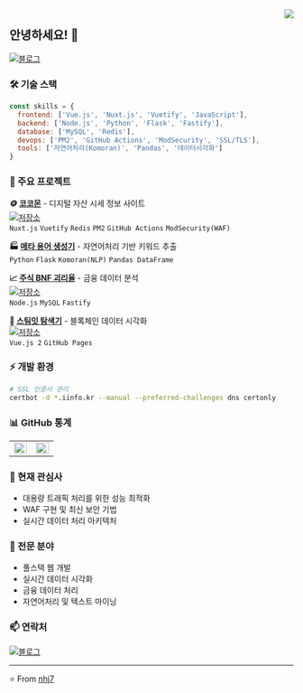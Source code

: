 <div align="right">
<img src="https://komarev.com/ghpvc/?username=nhj7&style=flat-square" align="right" />
</div>

## 안녕하세요! 👋

[![블로그](https://img.shields.io/badge/-블로그-black?style=flat-square&logo=notion&logoColor=white)](https://log.iinfo.kr)


### 🛠 기술 스택

```javascript
const skills = {
  frontend: ['Vue.js', 'Nuxt.js', 'Vuetify', 'JavaScript'],
  backend: ['Node.js', 'Python', 'Flask', 'Fastify'],
  database: ['MySQL', 'Redis'],
  devops: ['PM2', 'GitHub Actions', 'ModSecurity', 'SSL/TLS'],
  tools: ['자연어처리(Komoran)', 'Pandas', '데이터시각화']
}
```

### 🚀 주요 프로젝트

**🪙 [코코몬](https://cocomon.iinfo.kr)** - 디지털 자산 시세 정보 사이트  
[![저장소](https://img.shields.io/badge/-저장소-181717?style=flat-square&logo=github)](https://github.com/nhj7/cocomon_fe)  
`Nuxt.js` `Vuetify` `Redis` `PM2` `GitHub Actions` `ModSecurity(WAF)`

**🏭 [메타 용어 생성기](https://meta.iinfo.kr:7401)** - 자연어처리 기반 키워드 추출  
`Python` `Flask` `Komoran(NLP)` `Pandas DataFrame`

**📈 [주식 BNF 괴리율](http://stock.iinfo.kr:7000)** - 금융 데이터 분석  
[![저장소](https://img.shields.io/badge/-저장소-181717?style=flat-square&logo=github)](https://github.com/nhj7/nysdaq)  
`Node.js` `MySQL` `Fastify`

**👬 [스팀잇 탐색기](https://nhj7.github.io/steem.apps/)** - 블록체인 데이터 시각화  
[![저장소](https://img.shields.io/badge/-저장소-181717?style=flat-square&logo=github)](https://github.com/nhj7/nhj7.github.io/tree/master/steem.apps)  
`Vue.js 2` `GitHub Pages`

### ⚡ 개발 환경

```bash
# SSL 인증서 관리
certbot -d *.iinfo.kr --manual --preferred-challenges dns certonly
```

### 📊 GitHub 통계

<table><tr><td valign="top" width="50%">

<img src="https://github-readme-stats.vercel.app/api?username=nhj7&show_icons=true&count_private=true&hide_border=true&theme=radical" align="left" style="width: 100%" />

</td><td valign="top" width="50%">

<img src="https://github-readme-stats.vercel.app/api/top-langs/?username=nhj7&hide_border=true&layout=compact&hide=css,html,tsql,Logos,Shell,Batchfile,SCSS,Aspectj,TypeScript,PHP&langs_count=8&theme=radical" align="left" style="width: 100%" />

</td></tr></table>

### 🌱 현재 관심사

- 대용량 트래픽 처리를 위한 성능 최적화
- WAF 구현 및 최신 보안 기법
- 실시간 데이터 처리 아키텍처

### 💬 전문 분야

- 풀스택 웹 개발
- 실시간 데이터 시각화
- 금융 데이터 처리
- 자연어처리 및 텍스트 마이닝

### 📫 연락처

[![블로그](https://img.shields.io/badge/-블로그-FF5722?style=flat-square&logo=blogger&logoColor=white)](https://log.iinfo.kr)

---
⭐️ From [nhj7](https://github.com/nhj7)

<!-- [![HitCount](http://hits.dwyl.com/nhj7/nhj7.svg)](http://hits.dwyl.com/nhj7/nhj7) -->

<!--
**nhj7/nhj7** is a ✨ _special_ ✨ repository because its `README.md` (this file) appears on your GitHub profile.

Here are some ideas to get you started:

- 🔭 I’m currently working on ...
- 🌱 I’m currently learning ...
- 👯 I’m looking to collaborate on ...
- 🤔 I’m looking for help with ...
- 💬 Ask me about ...
- 📫 How to reach me: ...
- 😄 Pronouns: ...
- ⚡ Fun fact: ...
-->

